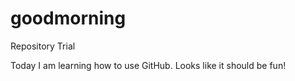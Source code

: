 # goodmorning
Repository Trial

Today I am learning how to use GitHub.  Looks like it should be fun!
